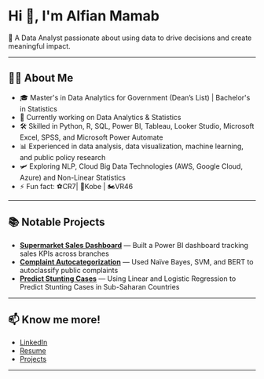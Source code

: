 # Hi 👋, I'm Alfian Mamab

🎯 A Data Analyst passionate about using data to drive decisions and create meaningful impact.

---

## 🧑‍💻 About Me
- 🎓 Master's in Data Analytics for Government (Dean’s List) | Bachelor's in Statistics
- 🔭 Currently working on Data Analytics & Statistics
- 🛠️ Skilled in Python, R, SQL, Power BI, Tableau, Looker Studio, Microsoft Excel, SPSS, and Microsoft Power Automate
- 📊 Experienced in data analysis, data visualization, machine learning, and public policy research
- 🛩️ Exploring NLP, Cloud Big Data Technologies (AWS, Google Cloud, Azure) and Non-Linear Statistics  
- ⚡ Fun fact: ⚽CR7| 🏀Kobe | 🏍️VR46

---

## 📚 Notable Projects
- [**Supermarket Sales Dashboard**](https://github.com/alfian-mamab/Supermarket_Dashboard) — Built a Power BI dashboard tracking sales KPIs across branches
- [**Complaint Autocategorization**](https://github.com/alfian-mamab/NLP_Complaint_Data) — Used Naïve Bayes, SVM, and BERT to autoclassify public complaints
- [**Predict Stunting Cases**](https://github.com/alfian-mamab/Sub-Saharan_Child_Height) — Using Linear and Logistic Regression to Predict Stunting Cases in Sub-Saharan Countries

---

## 📫 Know me more!
- [LinkedIn](https://www.linkedin.com/in/alfianmamab/)
- [Resume](https://drive.google.com/file/d/1f8N6MlDMklROkoaVVONerTNAZE_sxIiB/view?usp=drive_link)
- [Projects](https://github.com/alfian-mamab?tab=repositories)

---

